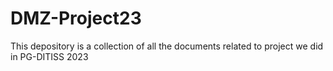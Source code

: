 # DMZ-Project23
This depository is a collection of all the documents related to project we did in PG-DITISS 2023
